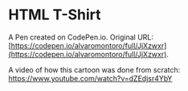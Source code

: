# HTML T-Shirt

A Pen created on CodePen.io. Original URL: [https://codepen.io/alvaromontoro/full/JjXzwxr](https://codepen.io/alvaromontoro/full/JjXzwxr).

A video of how this cartoon was done from scratch: https://www.youtube.com/watch?v=dZEdjsr4YbY
